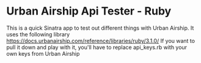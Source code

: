 #  Urban Airship Api Tester - Ruby

This is a quick Sinatra app to test out different things with Urban Airship. It uses the following library https://docs.urbanairship.com/reference/libraries/ruby/3.1.0/
If you want to pull it down and play with it, you'll have to replace api_keys.rb with your own keys from Urban Airship
